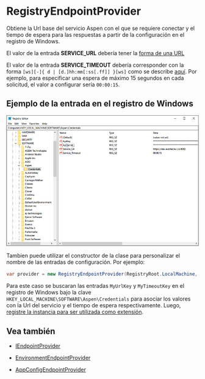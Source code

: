 # RegistryEndpointProvider

Obtiene la Url base del servicio Aspen con el que se requiere conectar y el tiempo de espera para las respuestas a partir de la configuración en el registro de Windows.

El valor de la entrada **SERVICE_URL** debería tener la [forma de una URL](https://en.wikipedia.org/wiki/URL)

El valor de la entrada **SERVICE_TIMEOUT** debería corresponder con la forma `[ws][-]{ d | [d.]hh:mm[:ss[.ff]] }[ws]` como se describe [aquí](https://docs.microsoft.com/en-us/dotnet/api/system.timespan.parse). Por ejemplo, para especificar una espera de máximo 15 segundos en cada solicitud, el valor a configurar sería `00:00:15`.

## Ejemplo de la entrada en el registro de Windows

![RegistryEndpointProvider](https://github.com/RD-Processa/Everco.Services.Aspen.Client.Docs/blob/master/images/RegistryEndpointProvider.png?raw=true)

Tambien puede utilizar el constructor de la clase para personalizar el nombre de las entradas de configuración. Por ejemplo:

```c#
var provider = new RegistryEndpointProvider(RegistryRoot.LocalMachine, "SOFTWARE\Aspen\Credentials", "MyUrlKey", "MyTimeoutKey");
```

Para este caso se buscaran las entradas `MyUrlKey` y `MyTimeoutKey` en el registro de Windows bajo la clave `HKEY_LOCAL_MACHINE\SOFTWARE\Aspen\Credentials` para asociar los valores con la Url del servicio y el tiempo de espera respectivamente. Luego, [registre la instancia para ser utilizada como extensión](ServiceLocator.md).

## Vea también

- [IEndpointProvider](IEndpointProvider.md)

- [EnvironmentEndpointProvider](EnvironmentEndpointProvider.md)

- [AppConfigEndpointProvider](AppConfigEndpointProvider.md)
